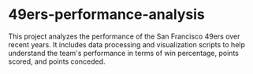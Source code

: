 # 49ers-performance-analysis
This project analyzes the performance of the San Francisco 49ers over recent years. It includes data processing and visualization scripts to help understand the team's performance in terms of win percentage, points scored, and points conceded.
